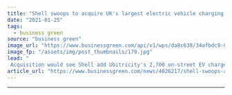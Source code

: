 ```yaml
---
title: "Shell swoops to acquire UK's largest electric vehicle charging network Ubitricity"
date: "2021-01-25"
tags: 
  - business green
source: "business green"
image_url: "https://www.businessgreen.com/api/v1/wps/da8c638/34afbdc9-0a65-468e-9cac-39c6bebb1abc/13/45A9522-LR-ubi-185x114.jpg"
image_fp: "/assets/img/post_thumbnails/179.jpg"
lead: "
 Acquisition would see Shell add Ubitricity's 2,700 on-street EV charge points in the UK to its broader network of forecourt and motorway service station charging infrastructure ..."
article_url: "https://www.businessgreen.com/news/4026217/shell-swoops-acquire-uk-largest-electric-vehicle-charging-network-ubitricity"
---
```


---
